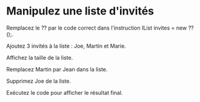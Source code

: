 ﻿# Manipulez une liste d'invités
Remplacez le ?? par le code correct dans l'instruction IList<??> invites = new ??();.

Ajoutez 3 invités à la liste : Joe, Martin et Marie.

Affichez la taille de la liste.

Remplacez Martin par Jean dans la liste.

Supprimez Joe de la liste.

Exécutez le code pour afficher le résultat final.